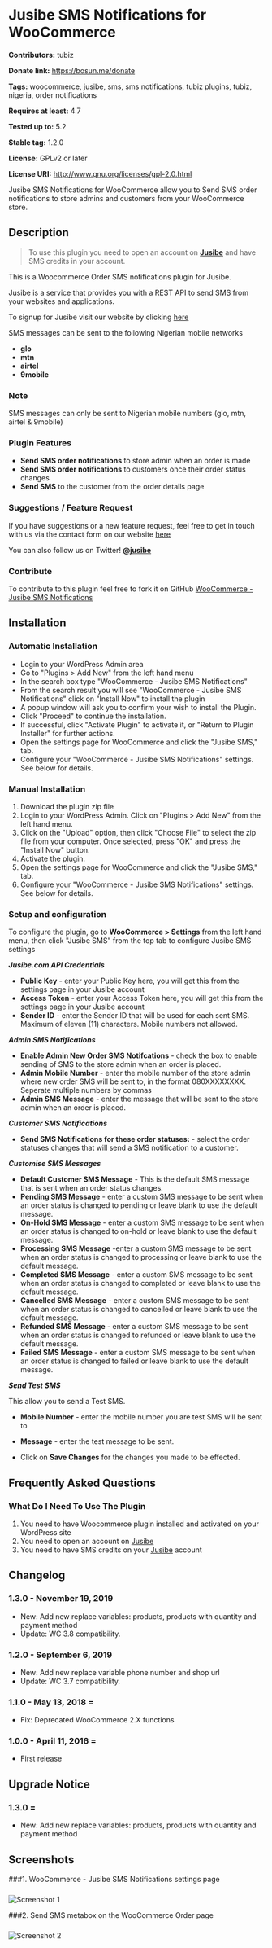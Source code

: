 # Jusibe SMS Notifications for WooCommerce #
**Contributors:** tubiz

**Donate link:** https://bosun.me/donate

**Tags:** woocommerce, jusibe, sms, sms notifications, tubiz plugins, tubiz, nigeria, order notifications

**Requires at least:** 4.7

**Tested up to:** 5.2

**Stable tag:** 1.2.0

**License:** GPLv2 or later

**License URI:** http://www.gnu.org/licenses/gpl-2.0.html


Jusibe SMS Notifications for WooCommerce allow you to Send SMS order notifications to store admins and customers from your WooCommerce store.



## Description ##

> To use this plugin you need to open an account on <strong>[Jusibe](https://jusibe.com)</strong> and have SMS credits in your account.

This is a Woocommerce Order SMS notifications plugin for Jusibe.

Jusibe is a service that provides you with a REST API to send SMS from your websites and applications.

To signup for Jusibe visit our website by clicking [here](https://jusibe.com)

SMS messages can be sent to the following Nigerian mobile networks

* __glo__
* __mtn__
* __airtel__
* __9mobile__

### Note ###

SMS messages can only be sent to Nigerian mobile numbers (glo, mtn, airtel & 9mobile)

### Plugin Features ###

*   __Send SMS order notifications__ to store admin when an order is made
* 	__Send SMS order notifications__ to customers once their order status changes
* 	__Send SMS__ to the customer from the order details page


### Suggestions / Feature Request ###

If you have suggestions or a new feature request, feel free to get in touch with us via the contact form on our website [here](https://jusibe.com/support/)

You can also follow us on Twitter! **[@jusibe](http://twitter.com/jusibe)**


### Contribute ###
To contribute to this plugin feel free to fork it on GitHub [WooCommerce - Jusibe SMS Notifications](https://github.com/tubiz/jusibe-wc-sms-notifications)


## Installation ##

### Automatic Installation ###
* 	Login to your WordPress Admin area
* 	Go to "Plugins > Add New" from the left hand menu
* 	In the search box type "WooCommerce - Jusibe SMS Notifications"
*	From the search result you will see "WooCommerce - Jusibe SMS Notifications" click on "Install Now" to install the plugin
*	A popup window will ask you to confirm your wish to install the Plugin.
* 	Click "Proceed" to continue the installation.
* 	If successful, click "Activate Plugin" to activate it, or "Return to Plugin Installer" for further actions.
* 	Open the settings page for WooCommerce and click the "Jusibe SMS," tab.
* 	Configure your "WooCommerce - Jusibe SMS Notifications" settings. See below for details.

### Manual Installation ###
1. 	Download the plugin zip file
2. 	Login to your WordPress Admin. Click on "Plugins > Add New" from the left hand menu.
3.  Click on the "Upload" option, then click "Choose File" to select the zip file from your computer. Once selected, press "OK" and press the "Install Now" button.
4.  Activate the plugin.
5. 	Open the settings page for WooCommerce and click the "Jusibe SMS," tab.
6.	Configure your "WooCommerce - Jusibe SMS Notifications" settings. See below for details.



### Setup and configuration ###
To configure the plugin, go to __WooCommerce > Settings__ from the left hand menu, then click "Jusibe SMS" from the top tab to configure Jusibe SMS settings





__*Jusibe.com API Credentials*__

* __Public Key__ - enter your Public Key here, you will get this from the settings page in your Jusibe account
* __Access Token__ - enter your Access Token here, you will get this from the settings page in your Jusibe account
* __Sender ID__ - enter the Sender ID that will be used for each sent SMS. Maximum of eleven (11) characters. Mobile numbers not allowed.

__*Admin SMS Notifications*__

* __Enable Admin New Order SMS Notifcations__  - check the box to enable sending of SMS to the store admin when an order is placed.
* __Admin Mobile Number__  - enter the mobile number of the store admin where new order SMS will be sent to, in the format 080XXXXXXXX. Seperate multiple numbers by commas
* __Admin SMS Message__  - enter the message that will be sent to the store admin when an order is placed.

__*Customer SMS Notifications*__

* __Send SMS Notifications for these order statuses:__  - select the order statuses changes that will send a SMS notification to a customer.

__*Customise SMS Messages*__

* __Default Customer SMS Message__  - This is the default SMS message that is sent when an order status changes.
* __Pending SMS Message__  - enter a custom SMS message to be sent when an order status is changed to pending or leave blank to use the default message.
* __On-Hold SMS Message__  - enter a custom SMS message to be sent when an order status is changed to on-hold or leave blank to use the default message.
* __Processing SMS Message__  -enter a custom SMS message to be sent when an order status is changed to processing or leave blank to use the default message.
* __Completed SMS Message__  - enter a custom SMS message to be sent when an order status is changed to completed or leave blank to use the default message.
* __Cancelled SMS Message__  - enter a custom SMS message to be sent when an order status is changed to cancelled or leave blank to use the default message.
* __Refunded SMS Message__  - enter a custom SMS message to be sent when an order status is changed to refunded or leave blank to use the default message.
* __Failed SMS Message__  - enter a custom SMS message to be sent when an order status is changed to failed or leave blank to use the default message.


__*Send Test SMS*__

This allow you to send a Test SMS.

* __Mobile Number__  - enter the mobile number you are test SMS will be sent to
* __Message__  - enter the test message to be sent.

* Click on __Save Changes__ for the changes you made to be effected.



## Frequently Asked Questions ##

### What Do I Need To Use The Plugin ###

1.	You need to have Woocommerce plugin installed and activated on your WordPress site
2.	You need to open an account on [Jusibe](https://jusibe.com)
3.	You need to have SMS credits on your [Jusibe](https://jusibe.com) account




## Changelog ##

### 1.3.0 - November 19, 2019
*	New: Add new replace variables: products, products with quantity and payment method
*   Update: WC 3.8 compatibility.

### 1.2.0 - September 6, 2019
*	New: Add new replace variable phone number and shop url
*   Update: WC 3.7 compatibility.

### 1.1.0 - May 13, 2018 =
*	Fix: Deprecated WooCommerce 2.X functions

### 1.0.0 - April 11, 2016 =
*   First release





## Upgrade Notice ##

### 1.3.0 =
*	New: Add new replace variables: products, products with quantity and payment method


## Screenshots ##

###1. WooCommerce - Jusibe SMS Notifications settings page
###
![Screenshot 1](https://dl.dropboxusercontent.com/u/28591673/jusibe-wc-sms-notifications/screenshot-1.png)

###2. Send SMS metabox on the WooCommerce Order page
###
![Screenshot 2](https://dl.dropboxusercontent.com/u/28591673/jusibe-wc-sms-notifications/screenshot-2.png)